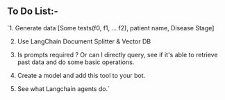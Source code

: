 ## To Do List:-

`1. Generate data [Some tests(f0, f1, ... f2), patient name, Disease Stage]

2. Use LangChain Document Splitter & Vector DB

3. Is prompts required ? Or can I directly query, see if it's able to retrieve past data and do some basic operations.

4. Create a model and add this tool to your bot. 

5. See what Langchain agents do.`